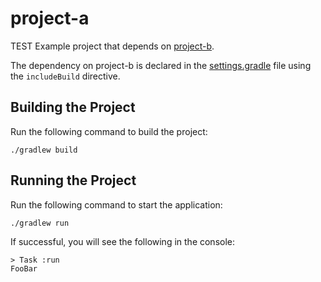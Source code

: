 # project-a
TEST
Example project that depends on [project-b](../project-b).

The dependency on project-b is declared in the [settings.gradle](settings.gradle) file using the `includeBuild` directive.

## Building the Project
Run the following command to build the project:

    ./gradlew build
    
## Running the Project
Run the following command to start the application:

    ./gradlew run
    
If successful, you will see the following in the console:

    > Task :run
    FooBar
